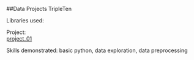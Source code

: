 ##Data Projects TripleTen 

Libraries used: 

Project:                                                                                
[project_01](https://github.com/L7-design/Data_projects_TripleTen/tree/main/project_01)

Skills demonstrated: 
basic python, data exploration, data preprocessing 

